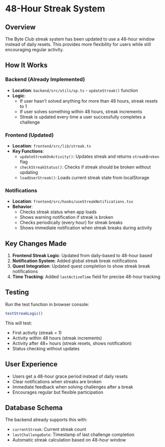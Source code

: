 # 48-Hour Streak System

## Overview
The Byte Club streak system has been updated to use a 48-hour window instead of daily resets. This provides more flexibility for users while still encouraging regular activity.

## How It Works

### Backend (Already Implemented)
- **Location**: `backend/src/utils/xp.ts` - `updateStreak()` function
- **Logic**: 
  - If user hasn't solved anything for more than 48 hours, streak resets to 1
  - If user solves something within 48 hours, streak increments
  - Streak is updated every time a user successfully completes a challenge

### Frontend (Updated)
- **Location**: `frontend/src/lib/streak.ts`
- **Key Functions**:
  - `updateStreakOnActivity()`: Updates streak and returns `streakBroken` flag
  - `checkStreakStatus()`: Checks if streak should be broken without updating
  - `loadUserStreak()`: Loads current streak state from localStorage

### Notifications
- **Location**: `frontend/src/hooks/useStreakNotifications.tsx`
- **Behavior**:
  - Checks streak status when app loads
  - Shows warning notification if streak is broken
  - Checks periodically (every hour) for streak breaks
  - Shows immediate notification when streak breaks during activity

## Key Changes Made

1. **Frontend Streak Logic**: Updated from daily-based to 48-hour based
2. **Notification System**: Added global streak break notifications
3. **Quest Integration**: Updated quest completion to show streak break notifications
4. **Time Tracking**: Added `lastActiveTime` field for precise 48-hour tracking

## Testing

Run the test function in browser console:
```javascript
testStreakLogic()
```

This will test:
- First activity (streak = 1)
- Activity within 48 hours (streak increments)
- Activity after 48+ hours (streak resets, shows notification)
- Status checking without updates

## User Experience

- Users get a 48-hour grace period instead of daily resets
- Clear notifications when streaks are broken
- Immediate feedback when solving challenges after a break
- Encourages regular but flexible participation

## Database Schema

The backend already supports this with:
- `currentStreak`: Current streak count
- `lastChallengeDate`: Timestamp of last challenge completion
- Automatic streak calculation based on 48-hour window




